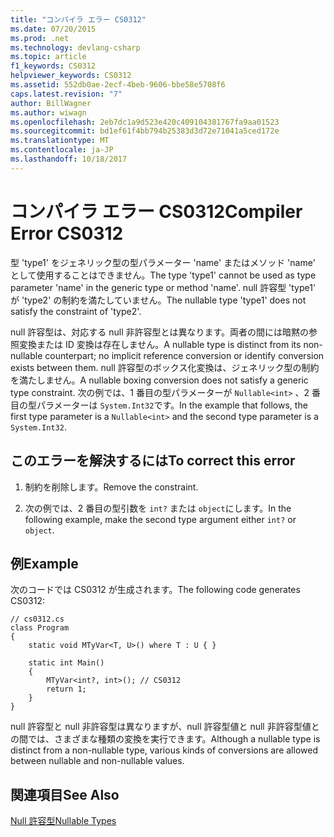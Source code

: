 ```yaml
---
title: "コンパイラ エラー CS0312"
ms.date: 07/20/2015
ms.prod: .net
ms.technology: devlang-csharp
ms.topic: article
f1_keywords: CS0312
helpviewer_keywords: CS0312
ms.assetid: 552db0ae-2ecf-4beb-9606-bbe58e5708f6
caps.latest.revision: "7"
author: BillWagner
ms.author: wiwagn
ms.openlocfilehash: 2eb7dc1a9d523e420c409104381767fa9aa01523
ms.sourcegitcommit: bd1ef61f4bb794b25383d3d72e71041a5ced172e
ms.translationtype: MT
ms.contentlocale: ja-JP
ms.lasthandoff: 10/18/2017
---
```

# <a name="compiler-error-cs0312"></a><span data-ttu-id="49d61-102">コンパイラ エラー CS0312</span><span class="sxs-lookup"><span data-stu-id="49d61-102">Compiler Error CS0312</span></span>
<span data-ttu-id="49d61-103">型 'type1' をジェネリック型の型パラメーター 'name' またはメソッド 'name' として使用することはできません。</span><span class="sxs-lookup"><span data-stu-id="49d61-103">The type 'type1' cannot be used as type parameter 'name' in the generic type or method 'name'.</span></span> <span data-ttu-id="49d61-104">null 許容型 'type1' が 'type2' の制約を満たしていません。</span><span class="sxs-lookup"><span data-stu-id="49d61-104">The nullable type 'type1' does not satisfy the constraint of 'type2'.</span></span>  
  
 <span data-ttu-id="49d61-105">null 許容型は、対応する null 非許容型とは異なります。両者の間には暗黙の参照変換または ID 変換は存在しません。</span><span class="sxs-lookup"><span data-stu-id="49d61-105">A nullable type is distinct from its non-nullable counterpart; no implicit reference conversion or identify conversion exists between them.</span></span> <span data-ttu-id="49d61-106">null 許容型のボックス化変換は、ジェネリック型の制約を満たしません。</span><span class="sxs-lookup"><span data-stu-id="49d61-106">A nullable boxing conversion does not satisfy a generic type constraint.</span></span> <span data-ttu-id="49d61-107">次の例では、1 番目の型パラメーターが `Nullable<int>` 、2 番目の型パラメーターは `System.Int32`です。</span><span class="sxs-lookup"><span data-stu-id="49d61-107">In the example that follows, the first type parameter is a `Nullable<int>` and the second type parameter is a `System.Int32`.</span></span>  
  
## <a name="to-correct-this-error"></a><span data-ttu-id="49d61-108">このエラーを解決するには</span><span class="sxs-lookup"><span data-stu-id="49d61-108">To correct this error</span></span>  
  
1.  <span data-ttu-id="49d61-109">制約を削除します。</span><span class="sxs-lookup"><span data-stu-id="49d61-109">Remove the constraint.</span></span>  
  
2.  <span data-ttu-id="49d61-110">次の例では、2 番目の型引数を `int?` または `object`にします。</span><span class="sxs-lookup"><span data-stu-id="49d61-110">In the following example, make the second type argument either `int?` or `object`.</span></span>  
  
## <a name="example"></a><span data-ttu-id="49d61-111">例</span><span class="sxs-lookup"><span data-stu-id="49d61-111">Example</span></span>  
 <span data-ttu-id="49d61-112">次のコードでは CS0312 が生成されます。</span><span class="sxs-lookup"><span data-stu-id="49d61-112">The following code generates CS0312:</span></span>  
  
```  
// cs0312.cs  
class Program  
{  
    static void MTyVar<T, U>() where T : U { }  
  
    static int Main()  
    {  
        MTyVar<int?, int>(); // CS0312  
        return 1;  
    }  
}  
```  
  
 <span data-ttu-id="49d61-113">null 許容型と null 非許容型は異なりますが、null 許容型値と null 非許容型値との間では、さまざまな種類の変換を実行できます。</span><span class="sxs-lookup"><span data-stu-id="49d61-113">Although a nullable type is distinct from a non-nullable type, various kinds of conversions are allowed between nullable and non-nullable values.</span></span>  
  
## <a name="see-also"></a><span data-ttu-id="49d61-114">関連項目</span><span class="sxs-lookup"><span data-stu-id="49d61-114">See Also</span></span>  
 [<span data-ttu-id="49d61-115">Null 許容型</span><span class="sxs-lookup"><span data-stu-id="49d61-115">Nullable Types</span></span>](../../csharp/programming-guide/nullable-types/index.md)
